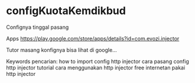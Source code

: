# configKuotaKemdikbud
Confignya tinggal pasang

Apps
https://play.google.com/store/apps/details?id=com.evozi.injector

Tutor masang konfignya bisa lihat di google...

Keywords pencarian: how to import config http injector
                    cara pasang config http injector
                    tutorial cara menggunakan http injector
                    free internetan pakai http injector
